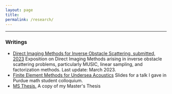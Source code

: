 ```yaml
---
layout: page
title: 
permalink: /research/
---
```

---

<h3>Writings</h3>



* <a href="https://obiorag.github.io/files/direct_imaging.pdf" target="_blank">Direct Imaging Methods for Inverse Obstacle Scattering, submitted, 2023</a>
  Exposition on Direct Imaging Methods arising in inverse obstacle scattering problems, particularly MUSIC, linear sampling, and factorization methods. Last update: March 2023.
* <a href="https://obiorag.github.io/files/FEM_Undersea_Acoustics.pdf" target="_blank">Finite Element Methods for Undersea Acoustics</a> Slides for a talk I gave in Purdue math student colloquium.
* <a href="https://obiorag.github.io/files/Finite element modeling of underwater acoustic environments and d.pdf" target="_blank">MS Thesis.</a> A copy of my Master's Thesis






